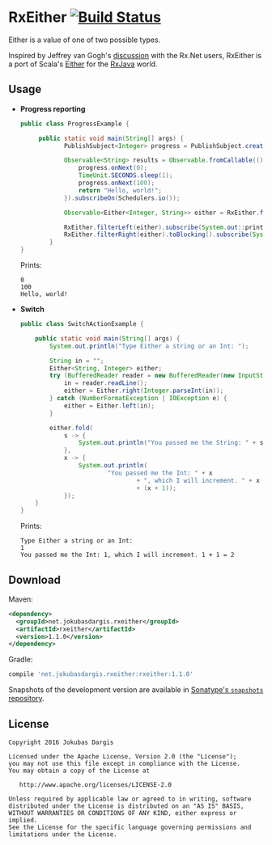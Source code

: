 RxEither [![Build Status](https://travis-ci.org/eleventigers/rxeither.svg?branch=master)](https://travis-ci.org/eleventigers/rxeither)
========

Either is a value of one of two possible types.

Inspired by Jeffrey van Gogh's [discussion][jeffrey] with the Rx.Net users, RxEither is a port of Scala's [Either][either] for the [RxJava][rx] world.

Usage
-----

* **Progress reporting**

  ```java
  public class ProgressExample {

       public static void main(String[] args) {
              PublishSubject<Integer> progress = PublishSubject.create();

              Observable<String> results = Observable.fromCallable(() -> {
                  progress.onNext(0);
                  TimeUnit.SECONDS.sleep(1);
                  progress.onNext(100);
                  return "Hello, world!";
              }).subscribeOn(Schedulers.io());

              Observable<Either<Integer, String>> either = RxEither.from(progress, results).share();

              RxEither.filterLeft(either).subscribe(System.out::println);
              RxEither.filterRight(either).toBlocking().subscribe(System.out::println);
          }
  }
  ```
  Prints:

  ```
  0
  100
  Hello, world!
  ```

* **Switch**

  ```java
  public class SwitchActionExample {

      public static void main(String[] args) {
          System.out.println("Type Either a string or an Int: ");

          String in = "";
          Either<String, Integer> either;
          try (BufferedReader reader = new BufferedReader(new InputStreamReader(System.in))) {
              in = reader.readLine();
              either = Either.right(Integer.parseInt(in));
          } catch (NumberFormatException | IOException e) {
              either = Either.left(in);
          }

          either.fold(
              s -> {
                  System.out.println("You passed me the String: " + s);
              },
              x -> {
                  System.out.println(
                          "You passed me the Int: " + x
                                  + ", which I will increment. " + x + " + 1 = "
                                  + (x + 1));
              });
      }
  }
  ```

  Prints:

  ```
  Type Either a string or an Int:
  1
  You passed me the Int: 1, which I will increment. 1 + 1 = 2
  ```


Download
--------
Maven:
```xml
<dependency>
  <groupId>net.jokubasdargis.rxeither</groupId>
  <artifactId>rxeither</artifactId>
  <version>1.1.0</version>
</dependency>
```
Gradle:
```groovy
compile 'net.jokubasdargis.rxeither:rxeither:1.1.0'
```

Snapshots of the development version are available in [Sonatype's `snapshots` repository][snap].

License
-------

    Copyright 2016 Jokubas Dargis

    Licensed under the Apache License, Version 2.0 (the "License");
    you may not use this file except in compliance with the License.
    You may obtain a copy of the License at

       http://www.apache.org/licenses/LICENSE-2.0

    Unless required by applicable law or agreed to in writing, software
    distributed under the License is distributed on an "AS IS" BASIS,
    WITHOUT WARRANTIES OR CONDITIONS OF ANY KIND, either express or implied.
    See the License for the specific language governing permissions and
    limitations under the License.


 [either]: http://www.scala-lang.org/api/rc2/scala/Either.html
 [rx]: https://github.com/ReactiveX/RxJava/
 [snap]: https://oss.sonatype.org/content/repositories/snapshots/
 [jeffrey]: https://social.msdn.microsoft.com/Forums/en-US/abe175c9-fad6-4d9c-b3e1-012a14f96fda/exposing-progress-vs-data